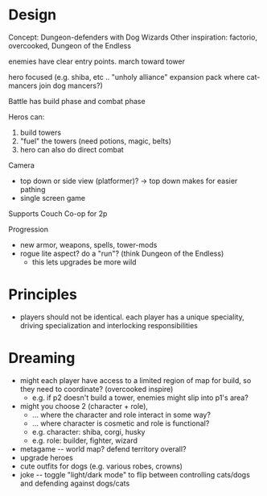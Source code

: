 # Design

Concept: Dungeon-defenders with Dog Wizards
Other inspiration: factorio, overcooked, Dungeon of the Endless

enemies have clear entry points. march toward tower

hero focused (e.g. shiba, etc .. "unholy alliance" expansion pack where cat-mancers join dog mancers?)

Battle has build phase and combat phase

Heros can:

1. build towers
2. "fuel" the towers (need potions, magic, belts)
3. hero can also do direct combat

Camera

- top down or side view (platformer)? -> top down makes for easier pathing
- single screen game

Supports Couch Co-op for 2p

Progression

- new armor, weapons, spells, tower-mods
- rogue lite aspect? do a "run"? (think Dungeon of the Endless)
  - this lets upgrades be more wild

# Principles

- players should not be identical. each player has a unique speciality, driving specialization and interlocking responsibilities

# Dreaming

- might each player have access to a limited region of map for build, so they need to coordinate? (overcooked inspire)
  - e.g. if p2 doesn't build a tower, enemies might slip into p1's area?
- might you choose 2 (character + role),
  - ... where the character and role interact in some way?
  - ... where character is cosmetic and role is functional?
  - e.g. character: shiba, corgi, husky
  - e.g. role: builder, fighter, wizard
- metagame -- world map? defend territory overall?
- upgrade heroes
- cute outfits for dogs (e.g. various robes, crowns)
- joke -- toggle "light/dark mode" to flip between controlling cats/dogs and defending against dogs/cats
